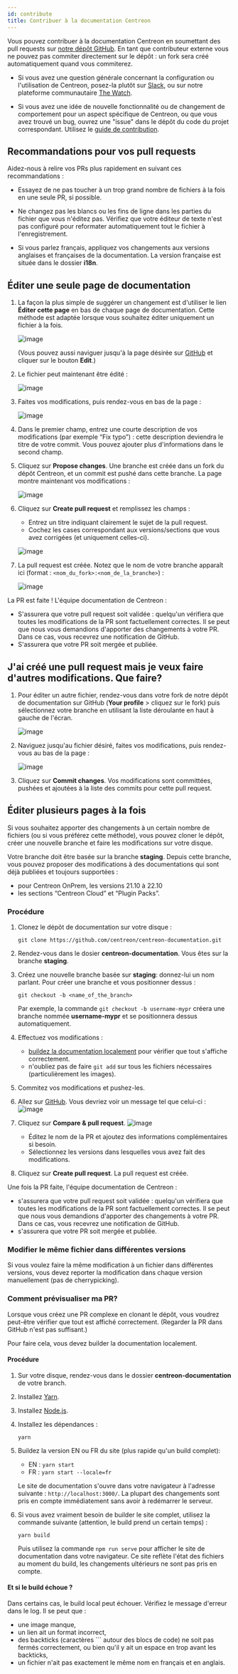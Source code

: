 ```yaml
---
id: contribute
title: Contribuer à la documentation Centreon
---
```


Vous pouvez contribuer à la documentation Centreon en soumettant des pull requests sur [notre dépôt GitHub](https://github.com/centreon/centreon-documentation). En tant que contributeur externe vous ne pouvez pas commiter directement sur le dépôt : un fork sera créé automatiquement quand vous commiterez.

* Si vous avez une question générale concernant la configuration ou l'utilisation de Centreon, posez-la plutôt sur [Slack](https://centreon.github.io/register-slack/), ou sur notre plateforme communautaire [The Watch](https://thewatch.centreon.com/).

* Si vous avez une idée de nouvelle fonctionnalité ou de changement de comportement pour un aspect spécifique de Centreon, ou que vous avez trouvé un bug, ouvrez une "issue" dans le dépôt du code du projet  correspondant. Utilisez le [guide de contribution](https://github.com/centreon/.github/blob/master/CONTRIBUTING.md).

## Recommandations pour vos pull requests

Aidez-nous à relire vos PRs plus rapidement en suivant ces recommandations :

* Essayez de ne pas toucher à un trop grand nombre de fichiers à la fois en une seule PR, si possible.

* Ne changez pas les blancs ou les fins de ligne dans les parties du fichier que vous n'éditez pas. Vérifiez que votre éditeur de texte n'est pas configuré pour reformater automatiquement tout le fichier à l'enregistrement.

* Si vous parlez français, appliquez vos changements aux versions anglaises et françaises de la documentation. La version française est située dans le dossier **i18n**.

## Éditer une seule page de documentation

1. La façon la plus simple de suggérer un changement est d'utiliser le lien **Éditer cette page** en bas de chaque page de documentation. Cette méthode est adaptée lorsque vous souhaitez éditer uniquement un fichier à la fois.

   ![image](../assets/resources/edit_this_page.png)

   (Vous pouvez aussi naviguer jusqu'à la page désirée sur [GitHub](https://github.com/centreon/centreon-documentation) et cliquer sur le bouton **Edit**.)

2. Le fichier peut maintenant être édité :

   ![image](../assets/resources/editable_page.png)

3. Faites vos modifications, puis rendez-vous en bas de la page :

   ![image](../assets/resources/propose_changes.png)

4. Dans le premier champ, entrez une courte description de vos modifications (par exemple “Fix typo”) : cette description deviendra le titre de votre commit. Vous pouvez ajouter plus d'informations dans le second champ.
5. Cliquez sur **Propose changes**. Une branche est créée dans un fork du dépôt Centreon, et un commit est pushé dans cette branche. La page montre maintenant vos modifications :

   ![image](../assets/resources/propose_changes2.png)

6. Cliquez sur **Create pull request** et remplissez les champs :

   * Entrez un titre indiquant clairement le sujet de la pull request.
   * Cochez les cases correspondant aux versions/sections que vous avez corrigées (et uniquement celles-ci).

    ![image](../assets/resources/open_pr.png)

7. La pull request est créée. Notez que le nom de votre branche apparaît ici (format : `<nom_du_fork>:<nom_de_la_branche>`) :

    ![image](../assets/resources/pr_with_branch_name.png)

La PR est faite ! L'équipe documentation de Centreon :

* S'assurera que votre pull request soit validée : quelqu'un vérifiera que toutes les modifications de la PR sont factuellement correctes. Il se peut que nous vous demandions d'apporter des changements à votre PR. Dans ce cas, vous recevrez une notification de GitHub.
* S'assurera que votre PR soit mergée et publiée.

## J'ai créé une pull request mais je veux faire d'autres modifications. Que faire?

1. Pour éditer un autre fichier, rendez-vous dans votre fork de notre dépôt de documentation sur GitHub (**Your profile** > cliquez sur le fork) puis sélectionnez votre branche en utilisant la liste déroulante en haut à gauche de l'écran.

   ![image](../assets/resources/edit_branch.png)

2. Naviguez jusqu'au fichier désiré, faites vos modifications, puis rendez-vous au bas de la page :

   ![image](../assets/resources/commit_to_branch.png)

3. Cliquez sur **Commit changes**. Vos modifications sont committées, pushées et ajoutées à la liste des commits pour cette pull request.

## Éditer plusieurs pages à la fois

Si vous souhaitez apporter des changements à un certain nombre de fichiers (ou si vous préférez cette méthode), vous pouvez cloner le dépôt, créer une nouvelle branche et faire les modifications sur votre disque.

Votre branche doit être basée sur la branche **staging**. Depuis cette branche, vous pouvez proposer des modifications à des documentations qui sont déjà publiées et toujours supportées :

* pour Centreon OnPrem, les versions 21.10 à 22.10
* les sections “Centreon Cloud” et “Plugin Packs”.

### Procédure

1. Clonez le dépôt de documentation sur votre disque :

   ```shell
   git clone https://github.com/centreon/centreon-documentation.git
   ```

2. Rendez-vous dans le dosier **centreon-documentation**. Vous êtes sur la branche **staging**.
3. Créez une nouvelle branche basée sur **staging**: donnez-lui un nom parlant. Pour créer une branche et vous positionner dessus :

   ```shell
   git checkout -b <name_of_the_branch>
   ```

   Par exemple, la commande `git checkout -b username-mypr` créera une branche nommée **username-mypr** et se positionnera dessus automatiquement.

4. Effectuez vos modifications :

   * [buildez la documentation localement](#comment-prévisualiser-ma-pr) pour vérifier que tout s'affiche correctement.
   * n'oubliez pas de faire `git add` sur tous les fichiers nécessaires (particulièrement les images).
5. Commitez vos modifications et pushez-les.
6. Allez sur [GitHub](https://github.com/centreon/centreon-documentation). Vous devriez voir un message tel que celui-ci :
   ![image](../assets/resources/compare_and_pull_request1.png)

7. Cliquez sur **Compare & pull request**.
   ![image](../assets/resources/compare_and_pull_request2.png)

   * Éditez le nom de la PR et ajoutez des informations complémentaires si besoin.
   * Sélectionnez les versions dans lesquelles vous avez fait des modifications.
8. Cliquez sur **Create pull request**. La pull request est créée.

Une fois la PR faite, l'équipe documentation de Centreon :

* s'assurera que votre pull request soit validée : quelqu'un vérifiera que toutes les modifications de la PR sont factuellement correctes. Il se peut que nous vous demandions d'apporter des changements à votre PR. Dans ce cas, vous recevrez une notification de GitHub.
* s'assurera que votre PR soit mergée et publiée.

### Modifier le même fichier dans différentes versions

Si vous voulez faire la même modification à un fichier dans différentes versions, vous devez reporter la modification dans chaque version manuellement (pas de cherrypicking).

### Comment prévisualiser ma PR?

Lorsque vous créez une PR complexe en clonant le dépôt, vous voudrez peut-être vérifier que tout est affiché correctement. (Regarder la PR dans GitHub n'est pas suffisant.)

Pour faire cela, vous devez builder la documentation localement.

#### Procédure

1. Sur votre disque, rendez-vous dans le dossier **centreon-documentation** de votre branch.
2. Installez [Yarn](https://classic.yarnpkg.com/lang/en/docs/install/#windows-stable).
3. Installez [Node.js](https://nodejs.org/en/download/).
4. Installez les dépendances :

   ```shell
   yarn
   ```

5. Buildez la version EN ou FR du site (plus rapide qu'un build complet):
   * EN : `yarn start`
   * FR : `yarn start --locale=fr`

   Le site de documentation s'ouvre dans votre navigateur à l'adresse suivante : `http://localhost:3000/`.
   La plupart des changements sont pris en compte immédiatement sans avoir à redémarrer le serveur.
6. Si vous avez vraiment besoin de builder le site complet, utilisez la commande suivante (attention, le build prend un certain temps) :

   ```shell
   yarn build
   ```

   Puis utilisez la commande `npm run serve` pour afficher le site de documentation dans votre navigateur. Ce site reflète l'état des fichiers au moment du build, les changements ultérieurs ne sont pas pris en compte.

#### Et si le build échoue ?

Dans certains cas, le build local peut échouer. Vérifiez le message d'erreur dans le log. Il se peut que :

* une image manque,
* un lien ait un format incorrect,
* des backticks (caractères ``` autour des blocs de code) ne soit pas fermés correctement, ou bien qu'il y ait un espace en trop avant les backticks,
* un fichier n'ait pas exactement le même nom en français et en anglais.

